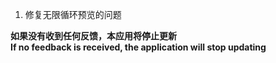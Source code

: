 ﻿1. 修复无限循环预览的问题    
   
**如果没有收到任何反馈，本应用将停止更新   
If no feedback is received, the application will stop updating**